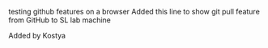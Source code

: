 testing github features on a browser
Added this line to show git pull feature from GitHub to SL lab machine

Added by Kostya
